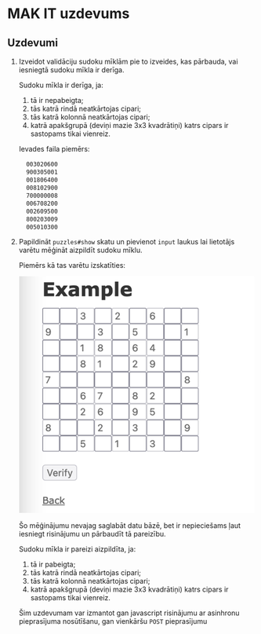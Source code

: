 # MAK IT uzdevums

## Uzdevumi

1. Izveidot validāciju sudoku mīklām pie to izveides, kas pārbauda, vai iesniegtā sudoku mīkla ir derīga.

    Sudoku mīkla ir derīga, ja:

    1. tā ir nepabeigta;
    2. tās katrā rindā neatkārtojas cipari;
    3. tās katrā kolonnā neatkārtojas cipari;
    4. katrā apakšgrupā (deviņi mazie 3x3 kvadrātiņi) katrs cipars ir sastopams tikai vienreiz.

    Ievades faila piemērs:

    ```
      003020600
      900305001
      001806400
      008102900
      700000008
      006708200
      002609500
      800203009
      005010300
    ```

2. Papildināt `puzzles#show` skatu un pievienot `input` laukus lai lietotājs varētu mēģināt aizpildīt sudoku mīklu.

    Piemērs kā tas varētu izskatīties:

    ![Ievades piemērs](./example_input.png)

    Šo mēģinājumu nevajag saglabāt datu bāzē, bet ir nepieciešams ļaut iesniegt risinājumu un pārbaudīt tā pareizību.

    Sudoku mīkla ir pareizi aizpildīta, ja:

    1. tā ir pabeigta;
    2. tās katrā rindā neatkārtojas cipari;
    3. tās katrā kolonnā neatkārtojas cipari;
    4. katrā apakšgrupā (deviņi mazie 3x3 kvadrātiņi) katrs cipars ir sastopams tikai vienreiz.

    Šim uzdevumam var izmantot gan javascript risinājumu ar asinhronu pieprasījuma nosūtīšanu, gan vienkāršu `POST` pieprasījumu

